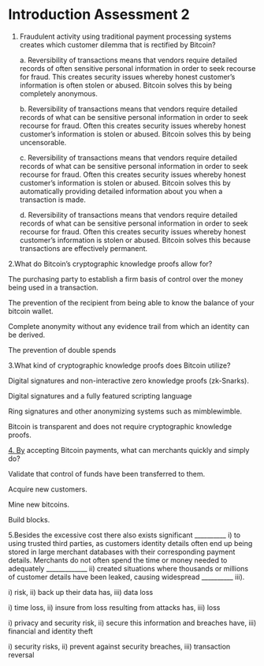 # Introduction Assessment 2



1.  Fraudulent activity using traditional payment processing systems creates which customer dilemma that is rectified by Bitcoin?

    a. Reversibility of transactions means that vendors require detailed records of often sensitive personal information in order to seek recourse for fraud. This creates security issues whereby honest customer’s information is often stolen or abused. Bitcoin solves this by being completely anonymous.

    b. Reversibility of transactions means that vendors require detailed records of what can be sensitive personal information in order to seek recourse for fraud. Often this creates security issues whereby honest customer’s information is stolen or abused. Bitcoin solves this by being uncensorable.

    c. Reversibility of transactions means that vendors require detailed records of what can be sensitive personal information in order to seek recourse for fraud. Often this creates security issues whereby honest customer’s information is stolen or abused. Bitcoin solves this by automatically providing detailed information about you when a transaction is made.

    d. Reversibility of transactions means that vendors require detailed records of what can be sensitive personal information in order to seek recourse for fraud. Often this creates security issues whereby honest customer’s information is stolen or abused. Bitcoin solves this because transactions are effectively permanent.

&#x20;

2.What do Bitcoin’s cryptographic knowledge proofs allow for?

The purchasing party to establish a firm basis of control over the money being used in a transaction.

The prevention of the recipient from being able to know the balance of your bitcoin wallet.

Complete anonymity without any evidence trail from which an identity can be derived.

The prevention of double spends

&#x20;

3.What kind of cryptographic knowledge proofs does Bitcoin utilize?

Digital signatures and non-interactive zero knowledge proofs (zk-Snarks).

Digital signatures and a fully featured scripting language

Ring signatures and other anonymizing systems such as mimblewimble.

Bitcoin is transparent and does not require cryptographic knowledge proofs.

&#x20;

[4. By](http://4.by/) accepting Bitcoin payments, what can merchants quickly and simply do?

Validate that control of funds have been transferred to them.

Acquire new customers.

Mine new bitcoins.

Build blocks.

&#x20;

5.Besides the excessive cost there also exists significant \_\_\_\_\_\_\_\_\_\_ i) to using trusted third parties, as customers identity details often end up being stored in large merchant databases with their corresponding payment details. Merchants do not often spend the time or money needed to adequately \_\_\_\_\_\_\_\_\_\_\_\_\_ ii) created situations where thousands or millions of customer details have been leaked, causing widespread \_\_\_\_\_\_\_\_\_\_ iii).

i) risk, ii) back up their data has, iii) data loss

i) time loss, ii) insure from loss resulting from attacks has, iii) loss

i) privacy and security risk, ii) secure this information and breaches have, iii) financial and identity theft

i) security risks, ii) prevent against security breaches, iii) transaction reversal
